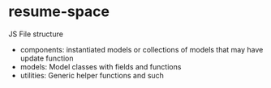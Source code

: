 # resume-space
JS File structure
- components: instantiated models or collections of models that may have update function
- models: Model classes with fields and functions
- utilities: Generic helper functions and such